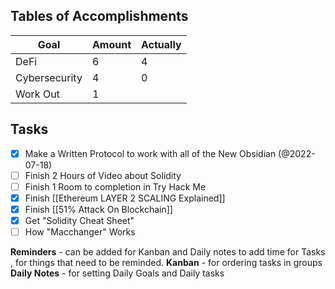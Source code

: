 ## Tables of Accomplishments
| Goal          | Amount | Actually |
| ------------- | ------ | -------- |
| DeFi          | 6      | 4        |
| Cybersecurity | 4      | 0        | 
| Work Out      | 1      |          |

## Tasks
- [x] Make a Written Protocol to work with all of the New Obsidian (@2022-07-18)
- [ ] Finish 2 Hours of Video about Solidity
- [ ] Finish 1 Room to completion in Try Hack Me 
- [x] Finish [[Ethereum LAYER 2 SCALING Explained]]
- [x] Finish [[51% Attack On Blockchain]]
- [x] Get "Solidity Cheat Sheet"
- [ ] How "Macchanger" Works 

**Reminders** - can be added for Kanban and Daily notes to add time for Tasks , for things that need to be reminded.
**Kanban** - for ordering tasks in groups  
**Daily Notes** - for setting Daily Goals and Daily tasks


